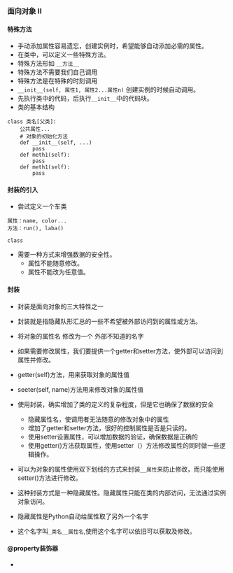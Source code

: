 ### 面向对象 II
#### 特殊方法
  - 手动添加属性容易遗忘，创建实例时，希望能够自动添加必需的属性。
  - 在类中，可以定义一些特殊方法。
  - 特殊方法形如 `__方法__`
  - 特殊方法不需要我们自己调用  
  - 特殊方法是在特殊的时刻调用
  - `__init__(self, 属性1, 属性2...属性n)` 创建实例的时候自动调用。
  - 先执行类中的代码，后执行`__init__`中的代码块。
  - 类的基本结构
  ```
  class 类名[父类]:
      公共属性...
      # 对象的初始化方法
      def __init__(self, ...)
          pass
      def meth1(self):
          pass
      def meth1(self):
          pass
  ```

#### 封装的引入
  - 尝试定义一个车类
  ```
  属性：name, color...
  方法：run(), laba()
  
  class
  ```
  - 需要一种方式来增强数据的安全性。
    - 属性不能随意修改。
    - 属性不能改为任意值。


#### 封装
  - 封装是面向对象的三大特性之一
  - 封装就是指隐藏队形汇总的一些不希望被外部访问到的属性或方法。
  - 将对象的属性名 修改为一个 外部不知道的名字  
  - 如果需要修改属性，我们要提供一个getter和setter方法，使外部可以访问到属性并修改。
  - getter(self)方法，用来获取对象的属性值
  - seeter(self, name)方法用来修改对象的属性值
  - 使用封装，确实增加了类的定义的复杂程度，但是它也确保了数据的安全
    - 隐藏属性名，使调用者无法随意的修改对象中的属性
    - 增加了getter和setter方法，很好的控制属性是否是只读的。
    - 使用setter设置属性，可以增加数据的验证，确保数据是正确的
    - 使用getter()方法获取属性，使用setter（）方法修改属性的同时做一些逻辑操作。
    
  - 可以为对象的属性使用双下划线的方式来封装`__属性`来防止修改，而只能使用setter()方法进行修改。
  - 这种封装方式是一种隐藏属性。隐藏属性只能在类的内部访问，无法通过实例对象访问。
  - 隐藏属性是Python自动给属性取了另外一个名字
  - 这个名字叫`_类名__属性名`,使用这个名字可以依旧可以获取及修改。
  
#### @property装饰器
  - 
